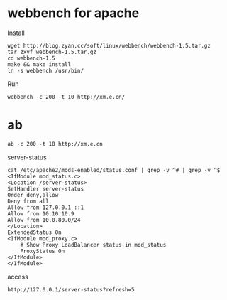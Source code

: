 # webbench for apache
Install

    wget http://blog.zyan.cc/soft/linux/webbench/webbench-1.5.tar.gz
    tar zxvf webbench-1.5.tar.gz
    cd webbench-1.5
    make && make install
    ln -s webbench /usr/bin/

Run

    webbench -c 200 -t 10 http://xm.e.cn/

# ab

    ab -c 200 -t 10 http://xm.e.cn
    
server-status

    cat /etc/apache2/mods-enabled/status.conf | grep -v ^# | grep -v ^$
    <IfModule mod_status.c>
    <Location /server-status>
    SetHandler server-status
    Order deny,allow
    Deny from all
    Allow from 127.0.0.1 ::1
    Allow from 10.10.10.9 
    Allow from 10.0.80.0/24
    </Location>
    ExtendedStatus On
    <IfModule mod_proxy.c>
        # Show Proxy LoadBalancer status in mod_status
        ProxyStatus On
    </IfModule>
    </IfModule>
 
access 

    http://127.0.0.1/server-status?refresh=5

